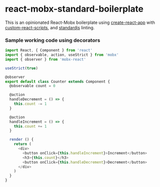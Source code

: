 # react-mobx-standard-boilerplate

This is an opinionated React-Mobx boilerplate using [create-react-app](https://www.npmjs.com/package/create-react-app) with [custom-react-scripts](https://www.npmjs.com/package/custom-react-scripts), and [standardjs](http://standardjs.com/index.html) linting.

### Sample working code using decorators

```js
import React, { Component } from 'react'
import { observable, action, useStrict } from 'mobx'
import { observer } from 'mobx-react'

useStrict(true)

@observer
export default class Counter extends Component {
  @observable count = 0

  @action
  handleDecrement = () => {
    this.count -= 1
  }

  @action
  handleIncrement = () => {
    this.count += 1
  }

  render () {
    return (
      <div>
        <button onClick={this.handleIncrement}>Increment</button>
        <h3>{this.count}</h3>
        <button onClick={this.handleDecrement}>Decrement</button>
      </div>
    )
  }
}
```
